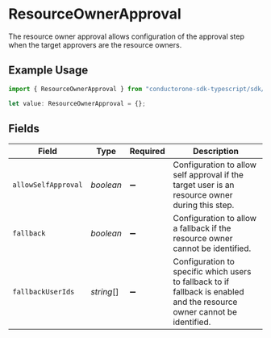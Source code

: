 # ResourceOwnerApproval

The resource owner approval allows configuration of the approval step when the target approvers are the resource owners.

## Example Usage

```typescript
import { ResourceOwnerApproval } from "conductorone-sdk-typescript/sdk/models/shared";

let value: ResourceOwnerApproval = {};
```

## Fields

| Field                                                                                                                    | Type                                                                                                                     | Required                                                                                                                 | Description                                                                                                              |
| ------------------------------------------------------------------------------------------------------------------------ | ------------------------------------------------------------------------------------------------------------------------ | ------------------------------------------------------------------------------------------------------------------------ | ------------------------------------------------------------------------------------------------------------------------ |
| `allowSelfApproval`                                                                                                      | *boolean*                                                                                                                | :heavy_minus_sign:                                                                                                       | Configuration to allow self approval if the target user is an resource owner during this step.                           |
| `fallback`                                                                                                               | *boolean*                                                                                                                | :heavy_minus_sign:                                                                                                       | Configuration to allow a fallback if the resource owner cannot be identified.                                            |
| `fallbackUserIds`                                                                                                        | *string*[]                                                                                                               | :heavy_minus_sign:                                                                                                       | Configuration to specific which users to fallback to if fallback is enabled and the resource owner cannot be identified. |